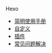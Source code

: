 Hexo

+  [简明使用手册](Hexo/1_简明使用手册.md) 
+  [自定义](Hexo/2_自定义.md) 
+  [插件](Hexo/3_插件.md) 
+  [常见问题解决](Hexo/4_常见问题解决.md) 